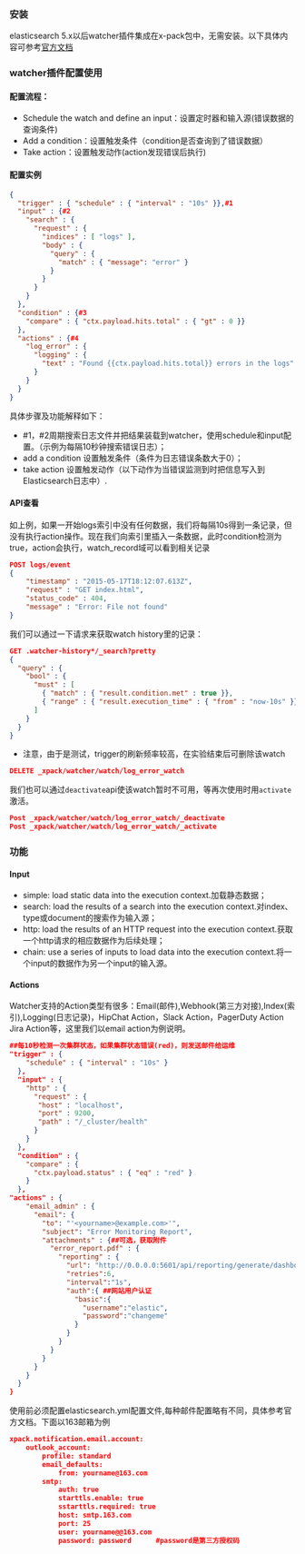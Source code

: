 ### 安装
elasticsearch 5.x以后watcher插件集成在x-pack包中，无需安装。以下具体内容可参考[官方文档](https://www.elastic.co/guide/en/x-pack/5.5/index.html)

### watcher插件配置使用

#### 配置流程：
- Schedule the watch and define an input：设置定时器和输入源(错误数据的查询条件)
- Add a condition：设置触发条件（condition是否查询到了错误数据）
- Take action：设置触发动作(action发现错误后执行)

#### 配置实例
```json
{
  "trigger" : { "schedule" : { "interval" : "10s" }},#1
  "input" : {#2
    "search" : {
      "request" : {
        "indices" : [ "logs" ],
        "body" : {
          "query" : {
            "match" : { "message": "error" }
          }
        }
      }
    }
  },
  "condition" : {#3
    "compare" : { "ctx.payload.hits.total" : { "gt" : 0 }}
  },
  "actions" : {#4
    "log_error" : {
      "logging" : {
        "text" : "Found {{ctx.payload.hits.total}} errors in the logs"
      }
    }
  }
}

```
具体步骤及功能解释如下：
- #1，#2周期搜索日志文件并把结果装载到watcher，使用schedule和input配置。（示例为每隔10秒钟搜索错误日志）；
- add a condition 设置触发条件（条件为日志错误条数大于0）；
- take action 设置触发动作（以下动作为当错误监测到时把信息写入到Elasticsearch日志中）.

#### API查看
如上例，如果一开始logs索引中没有任何数据，我们将每隔10s得到一条记录，但没有执行action操作。现在我们向索引里插入一条数据，此时condition检测为true，action会执行，watch_record域可以看到相关记录
```json
POST logs/event
{
    "timestamp" : "2015-05-17T18:12:07.613Z",
    "request" : "GET index.html",
    "status_code" : 404,
    "message" : "Error: File not found"
}

```

我们可以通过一下请求来获取watch history里的记录：
```json
GET .watcher-history*/_search?pretty
{
  "query" : {
    "bool" : {
      "must" : [
        { "match" : { "result.condition.met" : true }},
        { "range" : { "result.execution_time" : { "from" : "now-10s" }}}
      ]
    }
  }
}

```

- 注意，由于是测试，trigger的刷新频率较高，在实验结束后可删除该watch
```json
DELETE _xpack/watcher/watch/log_error_watch
```
我们也可以通过`deactivate`api使该watch暂时不可用，等再次使用时用`activate`激活。
```json
Post _xpack/watcher/watch/log_error_watch/_deactivate
Post _xpack/watcher/watch/log_error_watch/_activate
```

### 功能
#### Input
- simple: load static data into the execution context.加载静态数据；
- search: load the results of a search into the execution context.对index、type或document的搜索作为输入源；
- http: load the results of an HTTP request into the execution context.获取一个http请求的相应数据作为后续处理；
- chain: use a series of inputs to load data into the execution context.将一个input的数据作为另一个input的输入源。

#### Actions
Watcher支持的Action类型有很多：Email(邮件),Webhook(第三方对接),Index(索引),Logging(日志记录)，HipChat Action，Slack Action，PagerDuty Action
Jira Action等，这里我们以email action为例说明。

```json
##每10秒检测一次集群状态，如果集群状态错误(red)，则发送邮件给运维
"trigger" : {
    "schedule" : { "interval" : "10s" }
  },
  "input" : {
    "http" : {
      "request" : {
       "host" : "localhost",
       "port" : 9200,
       "path" : "/_cluster/health"
      }
    }
  },
  "condition" : {
    "compare" : {
      "ctx.payload.status" : { "eq" : "red" }
    }
  },
"actions" : {
    "email_admin" : { 
      "email": {
        "to": "'<yourname>@example.com>'",
        "subject": "Error Monitoring Report",
        "attachments" : {##可选，获取附件
          "error_report.pdf" : {
            "reporting" : {
              "url": "http://0.0.0.0:5601/api/reporting/generate/dashboard/Error-Monitoring?_g=(time:(from:now-1d%2Fd,mode:quick,to:now))", 
              "retries":6, 
              "interval":"1s", 
              "auth":{ ##网站用户认证
                "basic":{
                  "username":"elastic",
                  "password":"changeme"
                }
              }
            }
          }
        }
      }
    }
  }
}

```
使用前必须配置elasticsearch.yml配置文件,每种邮件配置略有不同，具体参考官方文档。下面以163邮箱为例
```json
xpack.notification.email.account:
    outlook_account:
        profile: standard
        email_defaults:
            from: yourname@163.com
        smtp:
            auth: true
            starttls.enable: true
            sstarttls.required: true
            host: smtp.163.com
            port: 25
            user: yourname@@163.com
            password: password      #password是第三方授权码
```




